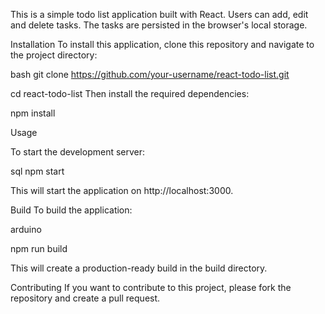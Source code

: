 This is a simple todo list application built with React. Users can add, edit and delete tasks. The tasks are persisted in the browser's local storage.

Installation
To install this application, clone this repository and navigate to the project directory:

bash
git clone https://github.com/your-username/react-todo-list.git

cd react-todo-list
Then install the required dependencies:

npm install

Usage

To start the development server:

sql
npm start

This will start the application on http://localhost:3000.

Build
To build the application:

arduino

npm run build

This will create a production-ready build in the build directory.

Contributing
If you want to contribute to this project, please fork the repository and create a pull request.
